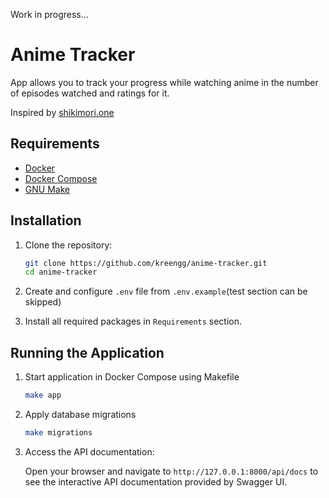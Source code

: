  Work in progress...
# Anime Tracker
App allows you to track your progress while watching anime in the number of episodes watched and ratings for it.

Inspired by [shikimori.one](https://shikimori.one/)

## Requirements

-   [Docker](https://www.docker.com/get-started)
-   [Docker Compose](https://docs.docker.com/compose/install/)
-   [GNU Make](https://www.gnu.org/software/make/)

## Installation

1. Clone the repository:

   ```bash
   git clone https://github.com/kreengg/anime-tracker.git
   cd anime-tracker
   ```
2. Create and configure `.env` file from `.env.example`(test section can be skipped)
3. Install all required packages in `Requirements` section.

## Running the Application

1. Start application in Docker Compose using Makefile

   ```bash
   make app
   ```
2. Apply database migrations
    ```bash
    make migrations
    ```
3. Access the API documentation:

   Open your browser and navigate to `http://127.0.0.1:8000/api/docs` to see the interactive API documentation provided by Swagger UI.
